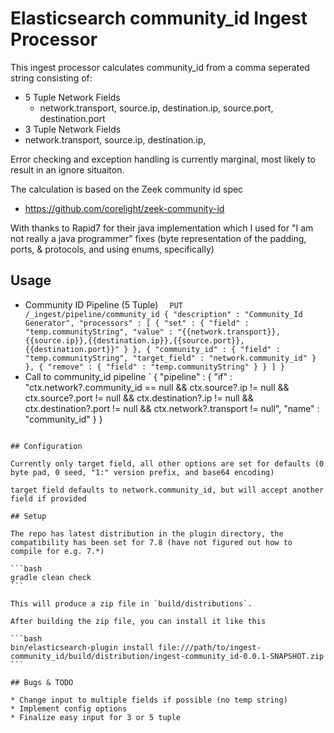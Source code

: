 # Elasticsearch community_id Ingest Processor

This ingest processor calculates community_id from a comma seperated
string consisting of:
 - 5 Tuple Network Fields
   - network.transport, source.ip, destination.ip, source.port, destination.port
 - 3 Tuple Network Fields
  - network.transport, source.ip, destination.ip,

Error checking and exception handling is currently marginal, most likely to result in an ignore situaiton.

The calculation is based on the Zeek community id spec
 - https://github.com/corelight/zeek-community-id

With thanks to Rapid7 for their java implementation which I used for  "I am not really a java programmer" fixes (byte representation of the padding, ports, & protocols, and using enums, specifically)

## Usage
 - Community ID Pipeline (5 Tuple)
`   PUT  /_ingest/pipeline/community_id
{
   "description" : "Community_Id Generator",
    "processors" : [
      {
        "set" : {
          "field" : "temp.communityString",
          "value" : "{{network.transport}},{{source.ip}},{{destination.ip}},{{source.port}},{{destination.port}}"
        }
      },
      {
        "community_id" : {
          "field" : "temp.communityString",
          "target_field" : "network.community_id"
        }
      },
      {
        "remove" : {
          "field" : "temp.communityString"
        }
      }
    ]
  }
  `
  - Call to community_id pipeline
`    {
        "pipeline" : {
           "if" : "ctx.network?.community_id == null && ctx.source?.ip != null && ctx.source?.port != null && ctx.destination?.ip != null && ctx.destination?.port != null && ctx.network?.transport != null",
           "name" : "community_id"
        }
      }
````

## Configuration

Currently only target field, all other options are set for defaults (0 byte pad, 0 seed, "1:" version prefix, and base64 encoding)

target field defaults to network.community_id, but will accept another field if provided

## Setup

The repo has latest distribution in the plugin directory, the compatibility has been set for 7.8 (have not figured out how to compile for e.g. 7.*)

```bash
gradle clean check
```

This will produce a zip file in `build/distributions`.

After building the zip file, you can install it like this

```bash
bin/elasticsearch-plugin install file:///path/to/ingest-community_id/build/distribution/ingest-community_id-0.0.1-SNAPSHOT.zip
```

## Bugs & TODO

* Change input to multiple fields if possible (no temp string)
* Implement config options
* Finalize easy input for 3 or 5 tuple

